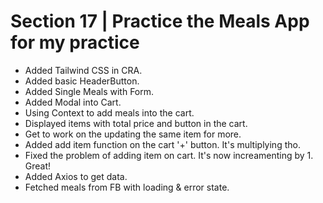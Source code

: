 # Section 17 | Practice the Meals App for my practice

* Added Tailwind CSS in CRA.
* Added basic HeaderButton.
* Added Single Meals with Form. 
* Added Modal into Cart.
* Using Context to add meals into the cart. 
* Displayed items with total price and button in the cart.
* Get to work on the updating the same item for more.
* Added add item function on the cart '+' button. It's multiplying tho.
* Fixed the problem of adding item on cart. It's now increamenting by 1. Great! 
* Added Axios to get data.
* Fetched meals from FB with loading & error state.
